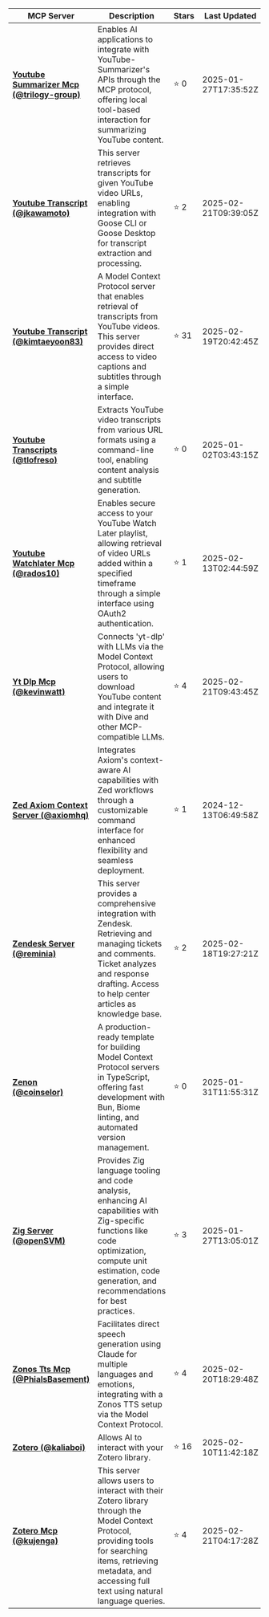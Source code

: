 | MCP Server                                                                                                                                                     | Description                                                                                                                                                                                                                                                                                                                    | Stars    | Last Updated         |
| -------------------------------------------------------------------------------------------------------------------------------------------------------------- | ------------------------------------------------------------------------------------------------------------------------------------------------------------------------------------------------------------------------------------------------------------------------------------------------------------------------------ | -------- | -------------------- |
| **[Youtube Summarizer Mcp (@trilogy-group)](https://github.com/trilogy-group/youtube-summarizer-mcp)**                                                         | Enables AI applications to integrate with YouTube-Summarizer's APIs through the MCP protocol, offering local tool-based interaction for summarizing YouTube content.                                                                                                                                                           | ⭐ 0     | 2025-01-27T17:35:52Z |
| **[Youtube Transcript (@jkawamoto)](https://github.com/jkawamoto/mcp-youtube-transcript)**                                                                     | This server retrieves transcripts for given YouTube video URLs, enabling integration with Goose CLI or Goose Desktop for transcript extraction and processing.                                                                                                                                                                 | ⭐ 2     | 2025-02-21T09:39:05Z |
| **[Youtube Transcript (@kimtaeyoon83)](https://github.com/kimtaeyoon83/mcp-server-youtube-transcript)**                                                        | A Model Context Protocol server that enables retrieval of transcripts from YouTube videos. This server provides direct access to video captions and subtitles through a simple interface.                                                                                                                                      | ⭐ 31    | 2025-02-19T20:42:45Z |
| **[Youtube Transcripts (@tlofreso)](https://github.com/tlofreso/mcp-youtube-transcripts)**                                                                     | Extracts YouTube video transcripts from various URL formats using a command-line tool, enabling content analysis and subtitle generation.                                                                                                                                                                                      | ⭐ 0     | 2025-01-02T03:43:15Z |
| **[Youtube Watchlater Mcp (@rados10)](https://github.com/rados10/youtube-watchlater-mcp)**                                                                     | Enables secure access to your YouTube Watch Later playlist, allowing retrieval of video URLs added within a specified timeframe through a simple interface using OAuth2 authentication.                                                                                                                                        | ⭐ 1     | 2025-02-13T02:44:59Z |
| **[Yt Dlp Mcp (@kevinwatt)](https://github.com/kevinwatt/yt-dlp-mcp)**                                                                                         | Connects 'yt-dlp' with LLMs via the Model Context Protocol, allowing users to download YouTube content and integrate it with Dive and other MCP-compatible LLMs.                                                                                                                                                               | ⭐ 4     | 2025-02-21T09:43:45Z |
| **[Zed Axiom Context Server (@axiomhq)](https://github.com/axiomhq/zed-axiom-context-server)**                                                                 | Integrates Axiom's context-aware AI capabilities with Zed workflows through a customizable command interface for enhanced flexibility and seamless deployment.                                                                                                                                                                 | ⭐ 1     | 2024-12-13T06:49:58Z |
| **[Zendesk Server (@reminia)](https://github.com/reminia/zendesk-mcp-server)**                                                                                 | This server provides a comprehensive integration with Zendesk. Retrieving and managing tickets and comments. Ticket analyzes and response drafting. Access to help center articles as knowledge base.                                                                                                                          | ⭐ 2     | 2025-02-18T19:27:21Z |
| **[Zenon (@coinselor)](https://github.com/coinselor/mcp-zenon)**                                                                                               | A production-ready template for building Model Context Protocol servers in TypeScript, offering fast development with Bun, Biome linting, and automated version management.                                                                                                                                                    | ⭐ 0     | 2025-01-31T11:55:31Z |
| **[Zig Server (@openSVM)](https://github.com/openSVM/zig-mcp-server)**                                                                                         | Provides Zig language tooling and code analysis, enhancing AI capabilities with Zig-specific functions like code optimization, compute unit estimation, code generation, and recommendations for best practices.                                                                                                               | ⭐ 3     | 2025-01-27T13:05:01Z |
| **[Zonos Tts Mcp (@PhialsBasement)](https://github.com/PhialsBasement/Zonos-TTS-MCP)**                                                                         | Facilitates direct speech generation using Claude for multiple languages and emotions, integrating with a Zonos TTS setup via the Model Context Protocol.                                                                                                                                                                      | ⭐ 4     | 2025-02-20T18:29:48Z |
| **[Zotero (@kaliaboi)](https://github.com/kaliaboi/mcp-zotero)**                                                                                               | Allows AI to interact with your Zotero library.                                                                                                                                                                                                                                                                                | ⭐ 16    | 2025-02-10T11:42:18Z |
| **[Zotero Mcp (@kujenga)](https://github.com/kujenga/zotero-mcp)**                                                                                             | This server allows users to interact with their Zotero library through the Model Context Protocol, providing tools for searching items, retrieving metadata, and accessing full text using natural language queries.                                                                                                           | ⭐ 4     | 2025-02-21T04:17:28Z |
